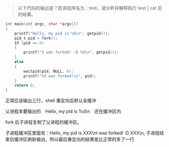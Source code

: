 > 以下代码的输出是？若该程序名为：test，请分析并解释执行 test | cat 后 的结果。

```c
int main(int argc, char *argv[])
{
	printf("Hello, my pid is %d\n", getpid());
	pid_t pid = fork();
	if (pid == 0)
	{	
		printf("I was forked! :D %d\n", getpid());
	}
	else
	{
		waitpid(pid, NULL, 0);
		printf("%d was forked!\n", pid);
	}
	return 0;
}
```

正常应该输出三行，shell 重定向后默认全缓冲

父进程本要输出的　Hello, my pid is %d\n　还在缓冲区内

fork 后子进程复制了父进程的缓冲区。

子进程缓冲区里面有：Hello, my pid is XXX\nI was forked! :D XXX\n, 子进程结束后缓冲区刷新输出，所以最后重定向的结果是比正常的多了一行